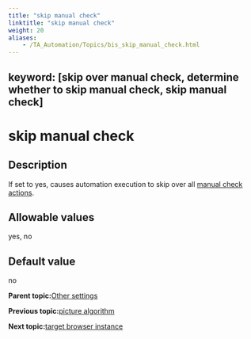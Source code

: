 ```yaml
--- 
title: "skip manual check"
linktitle: "skip manual check"
weight: 20
aliases: 
    - /TA_Automation/Topics/bis_skip_manual_check.html
---
```

keyword: [skip over manual check, determine whether to skip manual check, skip manual check]
---

# skip manual check

## Description

If set to yes, causes automation execution to skip over all [manual check actions](manual_check.html).

## Allowable values

yes, no

## Default value

no

**Parent topic:**[Other settings](/TA_Automation/Topics/bis_other.html)

**Previous topic:**[picture algorithm](/TA_Automation/Topics/bis_picture_algorithm.html)

**Next topic:**[target browser instance](/TA_Automation/Topics/bis_target_browser_instance.html)

